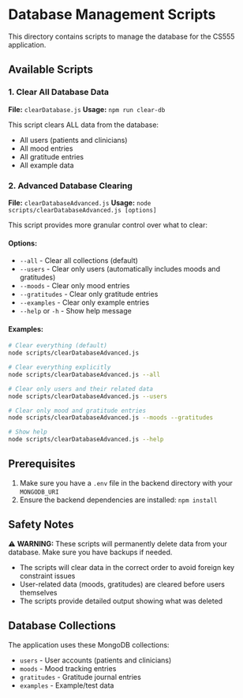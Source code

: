 # Database Management Scripts

This directory contains scripts to manage the database for the CS555 application.

## Available Scripts

### 1. Clear All Database Data
**File:** `clearDatabase.js`
**Usage:** `npm run clear-db`

This script clears ALL data from the database:
- All users (patients and clinicians)
- All mood entries
- All gratitude entries
- All example data

### 2. Advanced Database Clearing
**File:** `clearDatabaseAdvanced.js`
**Usage:** `node scripts/clearDatabaseAdvanced.js [options]`

This script provides more granular control over what to clear:

#### Options:
- `--all` - Clear all collections (default)
- `--users` - Clear only users (automatically includes moods and gratitudes)
- `--moods` - Clear only mood entries
- `--gratitudes` - Clear only gratitude entries
- `--examples` - Clear only example entries
- `--help` or `-h` - Show help message

#### Examples:
```bash
# Clear everything (default)
node scripts/clearDatabaseAdvanced.js

# Clear everything explicitly
node scripts/clearDatabaseAdvanced.js --all

# Clear only users and their related data
node scripts/clearDatabaseAdvanced.js --users

# Clear only mood and gratitude entries
node scripts/clearDatabaseAdvanced.js --moods --gratitudes

# Show help
node scripts/clearDatabaseAdvanced.js --help
```

## Prerequisites

1. Make sure you have a `.env` file in the backend directory with your `MONGODB_URI`
2. Ensure the backend dependencies are installed: `npm install`

## Safety Notes

⚠️ **WARNING:** These scripts will permanently delete data from your database. Make sure you have backups if needed.

- The scripts will clear data in the correct order to avoid foreign key constraint issues
- User-related data (moods, gratitudes) are cleared before users themselves
- The scripts provide detailed output showing what was deleted

## Database Collections

The application uses these MongoDB collections:
- `users` - User accounts (patients and clinicians)
- `moods` - Mood tracking entries
- `gratitudes` - Gratitude journal entries
- `examples` - Example/test data

